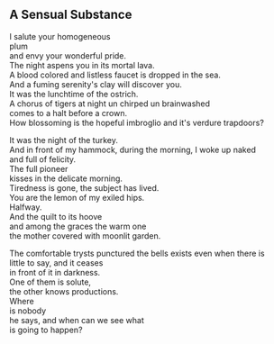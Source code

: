 A Sensual Substance
-------------------
I salute your homogeneous  
plum  
and envy your wonderful pride.  
The night aspens you in its mortal lava.  
A blood colored and listless faucet is dropped in the sea.  
And a fuming serenity's clay will discover you.  
It was the lunchtime of the ostrich.  
A chorus of tigers at night un chirped un brainwashed  
comes to a halt before a crown.  
How blossoming is the hopeful imbroglio and it's verdure trapdoors?  
  
It was the night of the turkey.  
And in front of my hammock, during the morning, I woke up naked  
and full of felicity.  
The full pioneer  
kisses in the delicate morning.  
Tiredness is gone, the subject has lived.  
You are the lemon of my exiled hips.  
Halfway.  
And the quilt to its hoove  
and among the graces the warm one  
the mother covered with moonlit garden.  
  
The comfortable trysts punctured the bells exists even when there is  
little to say, and it ceases  
in front of it in darkness.  
One of them is solute,  
the other knows productions.  
Where  
is nobody  
he says, and when can we see what  
is going to happen?  
